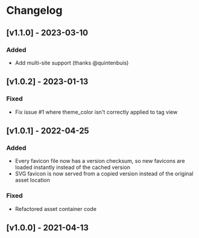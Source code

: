# Changelog

## [v1.1.0] - 2023-03-10

### Added

* Add multi-site support (thanks @quintenbuis)

## [v1.0.2] - 2023-01-13

### Fixed

* Fix issue #1 where theme_color isn't correctly applied to tag view

## [v1.0.1] - 2022-04-25

### Added

* Every favicon file now has a version checksum, so new favicons are loaded instantly instead of the cached version
* SVG favicon is now served from a copied version instead of the original asset location

### Fixed

* Refactored asset container code

## [v1.0.0] - 2021-04-13
